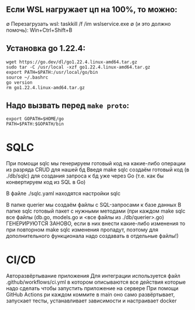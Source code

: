 ## Если WSL нагружает цп на 100%, то можно:
∅ Перезагрузать wsl: taskkill /f /im wslservice.exe
∅ (и это должно помочь): Win+Ctrl+Shift+B

## Установка go 1.22.4:
```shell
wget https://go.dev/dl/go1.22.4.linux-amd64.tar.gz
sudo tar -C /usr/local -xzf go1.22.4.linux-amd64.tar.gz
export PATH=$PATH:/usr/local/go/bin
source ~/.bashrc
go version
rm go1.22.4.linux-amd64.tar.gz
```

## Надо вызвать перед ``make proto``:
```shell
export GOPATH=$HOME/go
PATH=$PATH:$GOPATH/bin
```


# SQLC
При помощи sqlc мы генерируем готовый код на какие-либо операции из разряда CRUD для нашей бд
Введя make sqlc создаём готовый код (в ./db/sqlc) для создания запроса к бд уже через Go
(т.е. как бы конвертируем код из SQL в Go)

В файле ./sqlc.yaml находятся настройки sqlc

В папке querier мы создаём файлы с SQL-запросами к базе данных
В папке sqlc готовый пакет с нужными методами
(при каждом make sqlc все файлы (db.go, models.go и <все файлы из ./db/querier>.go) ГЕНЕРИРУЮТСЯ ЗАНОВО,
если в них внести какие-либо изменения то при повторном make sqlc изменения пропадут,
поэтому для дополнительного функционала надо создавать в отдельные файлы!)


# CI/CD
Авторазвёртывание приложения
Для интеграции используется файл .github/workflows/ci.yml в котором описываются все действия
которые надо сделать чтобы запустить приложение на сервере
При помощи GitHub Actions ри каждом коммите в main оно само развёртывает, запускает тесты,
устанавливает зависимости и настраивает docker
